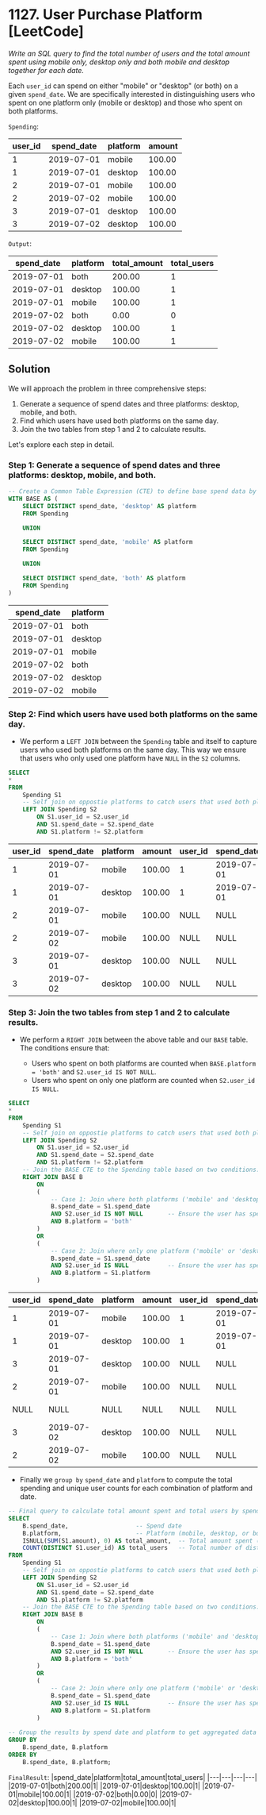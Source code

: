 # 1127. User Purchase Platform [LeetCode]

*Write an SQL query to find the total number of users and the total amount spent using mobile only, desktop only and both mobile and desktop together for each date.*

Each `user_id` can spend on either "mobile" or "desktop" (or both) on a given `spend_date`. We are specifically interested in distinguishing users who spent on one platform only (mobile or desktop) and those who spent on both platforms.

`Spending`: 

|user_id|spend_date|platform|amount|
|---|---|---|---|
|1|2019-07-01|mobile|100.00|
|1|2019-07-01|desktop|100.00|
|2|2019-07-01|mobile|100.00|
|2|2019-07-02|mobile|100.00|
|3|2019-07-01|desktop|100.00|
|3|2019-07-02|desktop|100.00|

`Output`: 

|spend_date|platform|total_amount|total_users|
|---|---|---|---|
|2019-07-01|both|200.00|1|
|2019-07-01|desktop|100.00|1|
|2019-07-01|mobile|100.00|1|
|2019-07-02|both|0.00|0|
|2019-07-02|desktop|100.00|1|
|2019-07-02|mobile|100.00|1|


## Solution
We will approach the problem in three comprehensive steps:

1. Generate a sequence of spend dates and three platforms: desktop, mobile, and both.
2. Find which users have used both platforms on the same day.
3. Join the two tables from step 1 and 2 to calculate results.

Let's explore each step in detail.


### Step 1: Generate a sequence of spend dates and three platforms: desktop, mobile, and both.
 
```sql
-- Create a Common Table Expression (CTE) to define base spend data by date and platform
WITH BASE AS (
    SELECT DISTINCT spend_date, 'desktop' AS platform
    FROM Spending

    UNION

    SELECT DISTINCT spend_date, 'mobile' AS platform
    FROM Spending

    UNION

    SELECT DISTINCT spend_date, 'both' AS platform
    FROM Spending
)
```
|spend_date|platform|
|---|---|
|2019-07-01|both|
|2019-07-01|desktop|
|2019-07-01|mobile|
|2019-07-02|both|
|2019-07-02|desktop|
|2019-07-02|mobile|


### Step 2: Find which users have used both platforms on the same day.

* We perform a `LEFT JOIN` between the `Spending` table and itself to capture users who used both platforms on the same day. This way we ensure that users who only used one platform have `NULL` in the `S2` columns. 
 
```sql
SELECT 
*
FROM 
    Spending S1
    -- Self join on oppostie platforms to catch users that used both platforms 
    LEFT JOIN Spending S2 
        ON S1.user_id = S2.user_id
        AND S1.spend_date = S2.spend_date
        AND S1.platform != S2.platform
```
|user_id|spend_date|platform|amount|user_id|spend_date|platform|amount|
|---|---|---|---|---|---|---|---|
|1|2019-07-01|mobile|100.00|1|2019-07-01|desktop|100.00|
|1|2019-07-01|desktop|100.00|1|2019-07-01|mobile|100.00|
|2|2019-07-01|mobile|100.00|NULL|NULL|NULL|NULL|
|2|2019-07-02|mobile|100.00|NULL|NULL|NULL|NULL|
|3|2019-07-01|desktop|100.00|NULL|NULL|NULL|NULL|
|3|2019-07-02|desktop|100.00|NULL|NULL|NULL|NULL|

### Step 3: Join the two tables from step 1 and 2 to calculate results.

* We perform a `RIGHT JOIN` between the above table and our `BASE` table. The conditions ensure that:

    * Users who spent on both platforms are counted when `BASE.platform = 'both'` and `S2.user_id IS NOT NULL`.
    * Users who spent on only one platform are counted when `S2.user_id IS NULL`.


```sql
SELECT 
*
FROM 
    Spending S1
    -- Self join on oppostie platforms to catch users that used both platforms 
    LEFT JOIN Spending S2 
        ON S1.user_id = S2.user_id
        AND S1.spend_date = S2.spend_date
        AND S1.platform != S2.platform
    -- Join the BASE CTE to the Spending table based on two conditions:
    RIGHT JOIN BASE B 
        ON 
        (
            -- Case 1: Join where both platforms ('mobile' and 'desktop') were used on the same date by the same user
            B.spend_date = S1.spend_date     
            AND S2.user_id IS NOT NULL       -- Ensure the user has spent on both platforms (S2 is not NULL)
            AND B.platform = 'both'          
        )
        OR 
        (
            -- Case 2: Join where only one platform ('mobile' or 'desktop') was used by the user
            B.spend_date = S1.spend_date     
            AND S2.user_id IS NULL           -- Ensure the user has spent on only one platform (S2 is NULL)
            AND B.platform = S1.platform      
        )
```
|user_id|spend_date|platform|amount|user_id|spend_date|platform|amount|spend_date|platform|
|---|---|---|---|---|---|---|---|---|---|
|1|2019-07-01|mobile|100.00|1|2019-07-01|desktop|100.00|2019-07-01|both|
|1|2019-07-01|desktop|100.00|1|2019-07-01|mobile|100.00|2019-07-01|both|
|3|2019-07-01|desktop|100.00|NULL|NULL|NULL|NULL|2019-07-01|desktop|
|2|2019-07-01|mobile|100.00|NULL|NULL|NULL|NULL|2019-07-01|mobile|
|NULL|NULL|NULL|NULL|NULL|NULL|NULL|NULL|2019-07-02|both|
|3|2019-07-02|desktop|100.00|NULL|NULL|NULL|NULL|2019-07-02|desktop|
|2|2019-07-02|mobile|100.00|NULL|NULL|NULL|NULL|2019-07-02|mobile|
 * Finally we `group by` `spend_date` and `platform` to compute the total spending and unique user counts for each combination of platform and date. 

```sql
-- Final query to calculate total amount spent and total users by spend date and platform
SELECT 
    B.spend_date,                   -- Spend date
    B.platform,                     -- Platform (mobile, desktop, or both)
    ISNULL(SUM(S1.amount), 0) AS total_amount,  -- Total amount spent (0 if no spend)
    COUNT(DISTINCT S1.user_id) AS total_users   -- Total number of distinct users
FROM 
    Spending S1
    -- Self join on oppostie platforms to catch users that used both platforms 
    LEFT JOIN Spending S2 
        ON S1.user_id = S2.user_id
        AND S1.spend_date = S2.spend_date
        AND S1.platform != S2.platform
    -- Join the BASE CTE to the Spending table based on two conditions:
    RIGHT JOIN BASE B 
        ON 
        (
            -- Case 1: Join where both platforms ('mobile' and 'desktop') were used on the same date by the same user
            B.spend_date = S1.spend_date     
            AND S2.user_id IS NOT NULL       -- Ensure the user has spent on both platforms (S2 is not NULL)
            AND B.platform = 'both'          
        )
        OR 
        (
            -- Case 2: Join where only one platform ('mobile' or 'desktop') was used by the user
            B.spend_date = S1.spend_date     
            AND S2.user_id IS NULL           -- Ensure the user has spent on only one platform (S2 is NULL)
            AND B.platform = S1.platform      
        )
            
-- Group the results by spend date and platform to get aggregated data
GROUP BY 
    B.spend_date, B.platform
ORDER BY 
    B.spend_date, B.platform;
```
`FinalResult`:
|spend_date|platform|total_amount|total_users|
|---|---|---|---|
|2019-07-01|both|200.00|1|
|2019-07-01|desktop|100.00|1|
|2019-07-01|mobile|100.00|1|
|2019-07-02|both|0.00|0|
|2019-07-02|desktop|100.00|1|
|2019-07-02|mobile|100.00|1|

